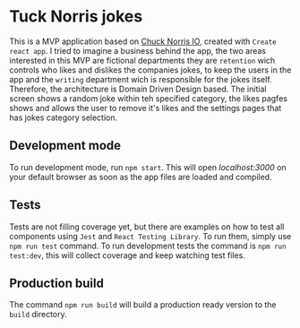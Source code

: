 # Tuck Norris jokes

This is a MVP application based on [Chuck Norris IO](https://chucknorris.io/), created with `Create react app`.
I tried to imagine a business behind the app, the two areas interested in this MVP are fictional departments they are `retention` wich controls who likes and dislikes the companies jokes, to keep the users in the app and the `writing` department wich is responsible for the jokes itself. Therefore, the architecture is Domain Driven Design based. The initial screen shows a random joke within teh specified category, the likes pagfes shows and allows the user to remove it's likes and the settings pages that has jokes category selection.

## Development mode
To run development mode, run `npm start`. This will open *localhost:3000* on your default browser as soon as the app files are loaded and compiled.

## Tests
Tests are not filling coverage yet, but there are examples on how to test all components using `Jest` and `React Testing Library`. To run them, simply use `npm run test` command. To run development tests the command is `npm run test:dev`, this will collect coverage and keep watching test files.

## Production build
The command `npm run build` will build a production ready version to the `build` directory.
